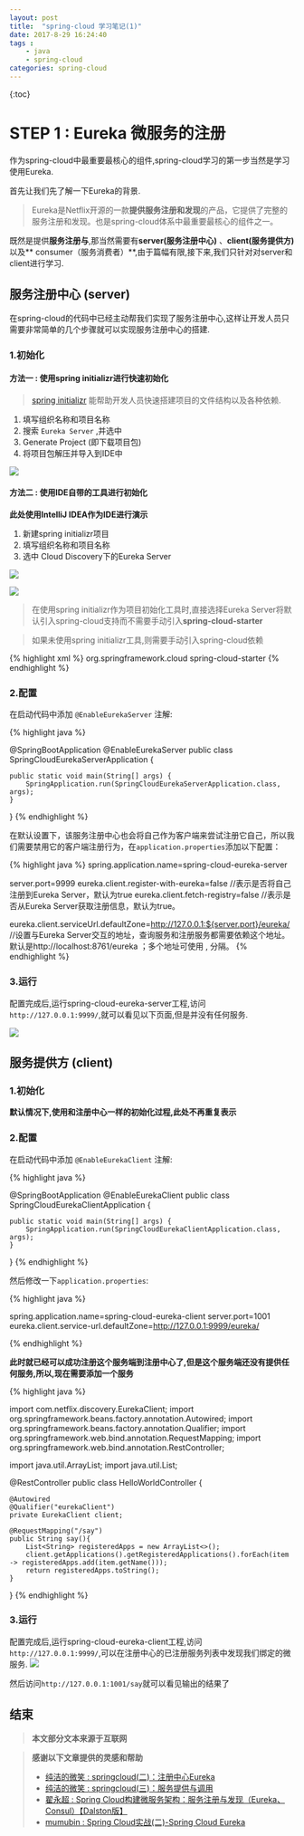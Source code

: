 ```yaml
---
layout: post
title:  "spring-cloud 学习笔记(1)"
date: 2017-8-29 16:24:40
tags : 
    - java
    - spring-cloud
categories: spring-cloud
---
```

{:toc}

# STEP 1 : Eureka 微服务的注册

作为spring-cloud中最重要最核心的组件,spring-cloud学习的第一步当然是学习使用Eureka.


首先让我们先了解一下Eureka的背景.

>Eureka是Netflix开源的一款**提供服务注册和发现**的产品，它提供了完整的服务注册和发现。也是spring-cloud体系中最重要最核心的组件之一。

既然是提供**服务注册与**,那当然需要有**server(服务注册中心)** 、**client(服务提供方)** 以及** consumer（服务消费者）**,由于篇幅有限,接下来,我们只针对对server和client进行学习.

<!--more-->

## 服务注册中心 (server)
  
在spring-cloud的代码中已经主动帮我们实现了服务注册中心,这样让开发人员只需要非常简单的几个步骤就可以实现服务注册中心的搭建.

### 1.初始化


#### 方法一 : 使用spring initializr进行快速初始化
>[spring initializr](https://start.spring.io/) 能帮助开发人员快速搭建项目的文件结构以及各种依赖.

1. 填写组织名称和项目名称
2. 搜索 ```Eureka Server``` ,并选中
3. Generate Project (即下载项目包)
4. 将项目包解压并导入到IDE中

![](/assets/images/post-images/2017-8-29-spring-cloud-study-2/eureka-server-1.png)

#### 方法二 : 使用IDE自带的工具进行初始化
**此处使用IntelliJ IDEA作为IDE进行演示**

1. 新建spring initializr项目
2. 填写组织名称和项目名称
3. 选中 Cloud Discovery下的Eureka Server

![](/assets/images/post-images/2017-8-29-spring-cloud-study-2/eureka-server-2.png)

![](/assets/images/post-images/2017-8-29-spring-cloud-study-2/eureka-server-3.png)

>在使用spring initializr作为项目初始化工具时,直接选择Eureka Server将默认引入spring-cloud支持而不需要手动引入**spring-cloud-starter**

>如果未使用spring initializr工具,则需要手动引入spring-cloud依赖

{% highlight xml %}
<dependency>
	<groupId>org.springframework.cloud</groupId>
	<artifactId>spring-cloud-starter</artifactId>
</dependency>
{% endhighlight %}

### 2.配置

在启动代码中添加 ```@EnableEurekaServer``` 注解:

{% highlight java %}

@SpringBootApplication
@EnableEurekaServer
public class SpringCloudEurekaServerApplication {

	public static void main(String[] args) {
		SpringApplication.run(SpringCloudEurekaServerApplication.class, args);
	}
}
{% endhighlight %}

在默认设置下，该服务注册中心也会将自己作为客户端来尝试注册它自己，所以我们需要禁用它的客户端注册行为，在```application.properties```添加以下配置：

{% highlight java %}
spring.application.name=spring-cloud-eureka-server

server.port=9999
eureka.client.register-with-eureka=false 	//表示是否将自己注册到Eureka Server，默认为true
eureka.client.fetch-registry=false		//表示是否从Eureka Server获取注册信息，默认为true。

eureka.client.serviceUrl.defaultZone=http://127.0.0.1:${server.port}/eureka/  
//设置与Eureka Server交互的地址，查询服务和注册服务都需要依赖这个地址。默认是http://localhost:8761/eureka ；多个地址可使用 , 分隔。
{% endhighlight %}

### 3.运行 

配置完成后,运行spring-cloud-eureka-server工程,访问 `http://127.0.0.1:9999/`,就可以看见以下页面,但是并没有任何服务.

![](/assets/images/post-images/2017-8-29-spring-cloud-study-2/eureka-server-4.png)

## 服务提供方 (client)

### 1.初始化

**默认情况下,使用和注册中心一样的初始化过程,此处不再重复表示**

### 2.配置

在启动代码中添加 ```@EnableEurekaClient``` 注解:

{% highlight java %}

@SpringBootApplication
@EnableEurekaClient
public class SpringCloudEurekaClientApplication {

	public static void main(String[] args) {
		SpringApplication.run(SpringCloudEurekaClientApplication.class, args);
	}
}
{% endhighlight %}

然后修改一下`application.properties`:

{% highlight java %}

spring.application.name=spring-cloud-eureka-client
server.port=1001
eureka.client.service-url.defaultZone=http://127.0.0.1:9999/eureka/

{% endhighlight %}

**此时就已经可以成功注册这个服务端到注册中心了,但是这个服务端还没有提供任何服务,所以,现在需要添加一个服务**

{% highlight java %}

import com.netflix.discovery.EurekaClient;
import org.springframework.beans.factory.annotation.Autowired;
import org.springframework.beans.factory.annotation.Qualifier;
import org.springframework.web.bind.annotation.RequestMapping;
import org.springframework.web.bind.annotation.RestController;

import java.util.ArrayList;
import java.util.List;

@RestController
public class HelloWorldController {

    @Autowired
    @Qualifier("eurekaClient")
    private EurekaClient client;

    @RequestMapping("/say")
    public String say(){
        List<String> registeredApps = new ArrayList<>();
        client.getApplications().getRegisteredApplications().forEach(item -> registeredApps.add(item.getName()));
        return registeredApps.toString();
    }
}
{% endhighlight %}

### 3.运行
配置完成后,运行spring-cloud-eureka-client工程,访问 `http://127.0.0.1:9999/`,可以在注册中心的已注册服务列表中发现我们绑定的微服务.
![](/assets/images/post-images/2017-8-29-spring-cloud-study-2/eureka-server-5.png)

然后访问`http://127.0.0.1:1001/say`就可以看见输出的结果了

## 结束

>**本文部分文本来源于互联网**

>**感谢以下文章提供的灵感和帮助** 
> - [纯洁的微笑 : springcloud(二)：注册中心Eureka](http://www.ityouknow.com/springcloud/2017/05/10/springcloud-eureka.html)
> - [纯洁的微笑 : springcloud(三)：服务提供与调用](http://www.ityouknow.com/springcloud/2017/05/12/eureka-provider-constomer.html)
> - [翟永超 : Spring Cloud构建微服务架构：服务注册与发现（Eureka、Consul）【Dalston版】](http://blog.didispace.com/spring-cloud-starter-dalston-1/) 
> - [mumubin : Spring Cloud实战(二)-Spring Cloud Eureka](https://segmentfault.com/a/1190000006149891)